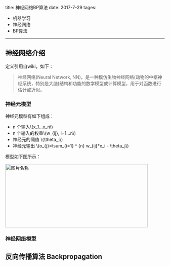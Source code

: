 title: 神经网络BP算法
date: 2017-7-29
tages:
- 机器学习
- 神经网络
- BP算法
----

## 神经网络介绍

定义引用自wiki，如下：
> 神经网络(Neural Network, NN)，是一种模仿生物神经网络(动物的中枢神经系统，特别是大脑)结构和功能的数学模型或计算模型，用于对函数进行估计或近似。

### 神经元模型

神经元模型有如下组成：
- n 个输入\\(x_1...x_n\\)
- n 个输入的权重\\(w_{ij}, i=1...n\\)
- 神经元的阈值 \\(\theta_j\\) 
- 神经元输出 \\(o_{j}=\sum_{i=1} ^ {n} w_{ij}*x_i - \theta_j\\)

模型如下图所示：

<img src="https://raw.githubusercontent.com/lxyangfan/lxyangfan.github.io/hexo/source/uploads/nn.png" width = "450" height = "200" alt="图片名称" align=center />

### 神经网络模型


## 反向传播算法 Backpropagation


<!-- Parse Latex -->
<script type="text/javascript" src="http://cdn.mathjax.org/mathjax/latest/MathJax.js?config=default"></script>
